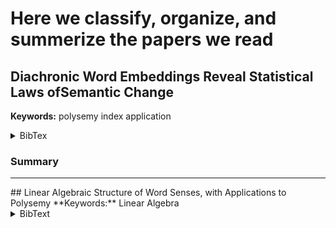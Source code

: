 # Here we classify, organize, and summerize the papers we read

## Diachronic Word Embeddings Reveal Statistical Laws ofSemantic Change
**Keywords:** polysemy index application
<details><summary>BibTex</summary>
<p>
@inproceedings{hamilton-etal-2016-diachronic,
    title = "Diachronic Word Embeddings Reveal Statistical Laws of Semantic Change",
    author = "Hamilton, William L.  and
      Leskovec, Jure  and
      Jurafsky, Dan",
    booktitle = "Proceedings of the 54th Annual Meeting of the Association for Computational Linguistics (Volume 1: Long Papers)",
    month = aug,
    year = "2016",
    address = "Berlin, Germany",
    publisher = "Association for Computational Linguistics",
    url = "https://www.aclweb.org/anthology/P16-1141",
    doi = "10.18653/v1/P16-1141",
    pages = "1489--1501",
}
</p>
</details>

### Summary

<hr/>
## Linear Algebraic Structure of Word Senses, with Applications to Polysemy
**Keywords:** Linear Algebra
<details><summary>BibText</summary>
<p>
@article{tacl_a_00034,
    author = {Arora, Sanjeev and Li, Yuanzhi and Liang, Yingyu and Ma, Tengyu and Risteski, Andrej},
    title = {Linear Algebraic Structure of Word Senses, with Applications to Polysemy},
    journal = {Transactions of the Association for Computational Linguistics},
    volume = {6},
    number = {},
    pages = {483-495},
    year = {2018},
    doi = {10.1162/tacl\_a\_00034},
    URL = {https://doi.org/10.1162/tacl_a_00034},
    eprint = {https://doi.org/10.1162/tacl_a_00034},
}
</p>
### Summary

</hr>
## Different Contexts Lead to Different Word Embeddings
**Keywords:** neural network
<details><summary>BibText</summary>
<p>
@inproceedings{hu-etal-2016-different,
    title = "Different Contexts Lead to Different Word Embeddings",
    author = "Hu, Wenpeng  and
      Zhang, Jiajun  and
      Zheng, Nan",
    booktitle = "Proceedings of {COLING} 2016, the 26th International Conference on Computational Linguistics: Technical Papers",
    month = dec,
    year = "2016",
    address = "Osaka, Japan",
    publisher = "The COLING 2016 Organizing Committee",
    url = "https://www.aclweb.org/anthology/C16-1073",
    pages = "762--771",
}
</p>
### Summary

</hr>
## Geometry of Polysemy
**Keywords:** linear algebra and classification
<details><summary>BibText</summary>
<p>
@article{DBLP:journals/corr/MuBV16,
  author    = {Jiaqi Mu and
               Suma Bhat and
               Pramod Viswanath},
  title     = {Geometry of Polysemy},
  journal   = {CoRR},
  volume    = {abs/1610.07569},
  year      = {2016},
  url       = {http://arxiv.org/abs/1610.07569},
  archivePrefix = {arXiv},
  eprint    = {1610.07569},
  timestamp = {Mon, 13 Aug 2018 16:47:42 +0200},
  biburl    = {https://dblp.org/rec/bib/journals/corr/MuBV16},
  bibsource = {dblp computer science bibliography, https://dblp.org}
}
</p>
### Summary

</hr>
## 
**Keywords:** Linear Algebra
<details><summary>BibText</summary>
<p>
</p>
### Summary

</hr>
## 
**Keywords:**: Linear Algebra
<details><summary>BibText</summary>
<p>
</p>
### Summary

</hr>
## 
**Keywords:**: Linear Algebra
<details><summary>BibText</summary>
<p>
</p>
### Summary

</hr>
## 
**Keywords:**: Linear Algebra
<details><summary>BibText</summary>
<p>
</p>
### Summary

</hr>
## 
**Keywords:**: Linear Algebra
<details><summary>BibText</summary>
<p>
</p>
### Summary

</hr>
## 
**Keywords:**: Linear Algebra
<details><summary>BibText</summary>
<p>
</p>
### Summary

@inproceedings{rehurek_lrec,
      title = {{Software Framework for Topic Modelling with Large Corpora}},
      author = {Radim {\v R}eh{\r u}{\v r}ek and Petr Sojka},
      booktitle = {{Proceedings of the LREC 2010 Workshop on New
           Challenges for NLP Frameworks}},
      pages = {45--50},
      year = 2010,
      month = May,
      day = 22,
      publisher = {ELRA},
      address = {Valletta, Malta},
      note={\url{http://is.muni.cz/publication/884893/en}},
      language={English}
}

@book{Fellbaum1998,
  added-at = {2017-11-01T11:46:20.000+0100},
  address = {Cambridge, MA},
  biburl = {https://www.bibsonomy.org/bibtex/28472b4f9d7f2bfc4a97ffd4a023facc6/flint63},
  editor = {Fellbaum, Christiane},
  file = {eBook:1900-99/Fellbaum1998.pdf:PDF;MIT Press Product Page:http\://mitpress.mit.edu/books/wordnet:URL;Amazon Search inside:http\://www.amazon.de/gp/reader/026206197X/:URL},
  groups = {public},
  interhash = {42daa1681607dd1d3f3234c605d84ec3},
  intrahash = {8472b4f9d7f2bfc4a97ffd4a023facc6},
  isbn = {978-0-262-06197-1},
  keywords = {01821 101 mitpress book shelf ai language processing ontology lexicon},
  publisher = {MIT Press},
  series = {Language, Speech, and Communication},
  timestamp = {2018-04-16T11:51:58.000+0200},
  title = {WordNet: An Electronic Lexical Database},
  username = {flint63},
  year = 1998
}

@article{DBLP:journals/corr/MuBV16,
  author    = {Jiaqi Mu and
               Suma Bhat and
               Pramod Viswanath},
  title     = {Geometry of Polysemy},
  journal   = {CoRR},
  volume    = {abs/1610.07569},
  year      = {2016},
  url       = {http://arxiv.org/abs/1610.07569},
  archivePrefix = {arXiv},
  eprint    = {1610.07569},
  timestamp = {Mon, 13 Aug 2018 16:47:42 +0200},
  biburl    = {https://dblp.org/rec/bib/journals/corr/MuBV16},
  bibsource = {dblp computer science bibliography, https://dblp.org}
}


@inproceedings{del-tredici-bel-2015-word,
    title = "A Word-Embedding-based Sense Index for Regular Polysemy Representation",
    author = "Del Tredici, Marco  and
      Bel, N{\'u}ria",
    booktitle = "Proceedings of the 1st Workshop on Vector Space Modeling for Natural Language Processing",
    month = jun,
    year = "2015",
    address = "Denver, Colorado",
    publisher = "Association for Computational Linguistics",
    url = "https://www.aclweb.org/anthology/W15-1510",
    doi = "10.3115/v1/W15-1510",
    pages = "70--78",
}

@Inbook{D.1974,
    author={D., APRESJAN JU},
    chapter={REGULAR POLYSEMY},
    title={ling},
    year={1974},
    month={2019},
    day={11-15T12:04:40.532+01:00},
    volume={12},
    pages={5},
    note={142},
    doi={10.1515/ling.1974.12.142.5},
    url={https://www.degruyter.com/view/j/ling.1974.12.issue-142/ling.1974.12.142.5/ling.1974.12.142.5.xml}
}
